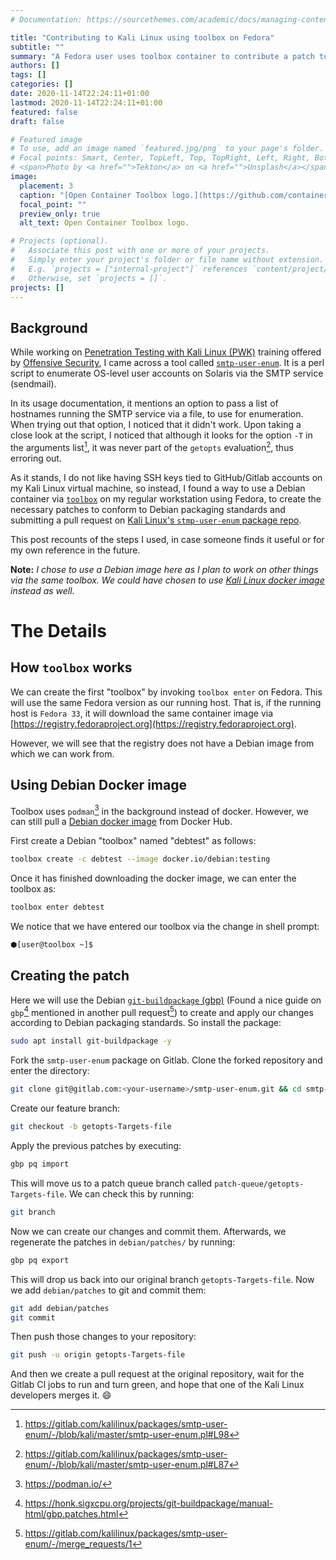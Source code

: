 ```yaml
---
# Documentation: https://sourcethemes.com/academic/docs/managing-content/

title: "Contributing to Kali Linux using toolbox on Fedora"
subtitle: ""
summary: "A Fedora user uses toolbox container to contribute a patch to Kali Linux package."
authors: []
tags: []
categories: []
date: 2020-11-14T22:24:11+01:00
lastmod: 2020-11-14T22:24:11+01:00
featured: false
draft: false

# Featured image
# To use, add an image named `featured.jpg/png` to your page's folder.
# Focal points: Smart, Center, TopLeft, Top, TopRight, Left, Right, BottomLeft, Bottom, BottomRight.
# <span>Photo by <a href="">Tekton</a> on <a href="">Unsplash</a></span>
image:
  placement: 3
  caption: "[Open Container Toolbox logo.](https://github.com/containers/toolbox/tree/master/data/logo)"
  focal_point: ""
  preview_only: true
  alt_text: Open Container Toolbox logo.

# Projects (optional).
#   Associate this post with one or more of your projects.
#   Simply enter your project's folder or file name without extension.
#   E.g. `projects = ["internal-project"]` references `content/project/deep-learning/index.md`.
#   Otherwise, set `projects = []`.
projects: []
---
```

## Background
While working on [Penetration Testing with Kali Linux (PWK)](https://www.offensive-security.com/pwk-oscp/) training offered by [Offensive Security](https://www.offensive-security.com/), I came across a tool called [`smtp-user-enum`](http://pentestmonkey.net/tools/user-enumeration/smtp-user-enum). It is a perl script to enumerate OS-level user accounts on Solaris via the SMTP service (sendmail).

In its usage documentation, it mentions an option to pass a list of hostnames running the SMTP service via a file, to use for enumeration. When trying out that option, I noticed that it didn't work. Upon taking a close look at the script, I noticed that although it looks for the option `-T` in the arguments list[^0], it was never part of the `getopts` evaluation[^1], thus erroring out.

As it stands, I do not like having SSH keys tied to GitHub/Gitlab accounts on my Kali Linux virtual machine, so instead, I found a way to use a Debian container via [`toolbox`](https://github.com/containers/toolbox) on my regular workstation using Fedora, to create the necessary patches to conform to Debian packaging standards and submitting a pull request on [Kali Linux's `stmp-user-enum` package repo](https://gitlab.com/kalilinux/packages/smtp-user-enum).

This post recounts of the steps I used, in case someone finds it useful or for my own reference in the future.

**Note:** _I chose to use a Debian image here as I plan to work on other things via the same toolbox. We could have chosen to use [Kali Linux docker image](https://hub.docker.com/r/kalilinux/kali) instead as well._

# The Details
## How `toolbox` works
We can create the first "toolbox" by invoking `toolbox enter` on Fedora. This will use the same Fedora version as our running host. That is, if the running host is `Fedora 33`, it will download the same container image via [https://registry.fedoraproject.org](https://registry.fedoraproject.org).

However, we will see that the registry does not have a Debian image from which we can work from.

## Using Debian Docker image
Toolbox uses `podman`[^2] in the background instead of docker. However, we can still pull a [Debian docker image](https://hub.docker.com/_/debian) from Docker Hub.

First create a Debian "toolbox" named "debtest" as follows:
```bash
toolbox create -c debtest --image docker.io/debian:testing
```

Once it has finished downloading the docker image, we can enter the toolbox as:
```bash
toolbox enter debtest
```

We notice that we have entered our toolbox via the change in shell prompt:
```bash
⬢[user@toolbox ~]$
```

## Creating the patch
Here we will use the Debian [`git-buildpackage` (gbp)](https://packages.debian.org/search?keywords=git-buildpackage) (Found a nice guide on `gbp`[^3] mentioned in another pull request[^4]) to create and apply our changes according to Debian packaging standards.
So install the package:
```bash
sudo apt install git-buildpackage -y
```

Fork the `smtp-user-enum` package on Gitlab.
Clone the forked repository and enter the directory:
```bash
git clone git@gitlab.com:<your-username>/smtp-user-enum.git && cd smtp-user-enum
```

Create our feature branch:
```bash
git checkout -b getopts-Targets-file
```

Apply the previous patches by executing:
```bash
gbp pq import
```

This will move us to a patch queue branch called `patch-queue/getopts-Targets-file`.
We can check this by running:
```bash
git branch
```

Now we can create our changes and commit them.
Afterwards, we regenerate the patches in `debian/patches/` by running:
```bash
gbp pq export
```

This will drop us back into our original branch `getopts-Targets-file`.
Now we add `debian/patches` to git and commit them:
```bash
git add debian/patches
git commit
```

Then push those changes to your repository:
```bash
git push -u origin getopts-Targets-file
```

And then we create a pull request at the original repository, wait for the Gitlab CI jobs to run and turn green, and hope that one of the Kali Linux developers merges it. :smile:
[^0]: https://gitlab.com/kalilinux/packages/smtp-user-enum/-/blob/kali/master/smtp-user-enum.pl#L98
[^1]: https://gitlab.com/kalilinux/packages/smtp-user-enum/-/blob/kali/master/smtp-user-enum.pl#L87
[^2]: https://podman.io/
[^3]: https://honk.sigxcpu.org/projects/git-buildpackage/manual-html/gbp.patches.html
[^4]: https://gitlab.com/kalilinux/packages/smtp-user-enum/-/merge_requests/1
